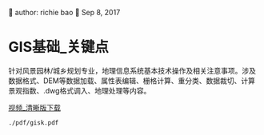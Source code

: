 🐞 author: richie bao 📅 Sep 8, 2017
# GIS基础_关键点
针对风景园林/城乡规划专业，地理信息系统基本技术操作及相关注意事项。涉及数据格式、DEM等数据加载、属性表编辑、栅格计算、重分类、数据裁切、计算景观指数、.dwg格式调入、地理处理等内容。

[视频_清晰版下载](https://pan.baidu.com/s/1qYr2gkG)

```pdf
./pdf/gisk.pdf
```
